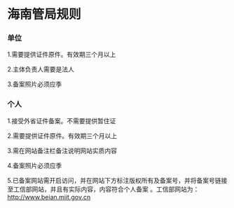 

# 海南管局规则

### 单位

1.需要提供证件原件。有效期三个月以上                                                                                                              

2.主体负责人需要是法人                                                                                                                                               

3.备案照片必须应季

### 个人

1.接受外省证件备案。不需要提供暂住证                                                                                                                 

2.需要提供证件原件。有效期三个月以上                                                                                                                        

3.需在网站备注栏备注说明网站实质内容                                                                                     

4.备案照片必须应季                                                                                             

5.已备案网站需开启访问，并在网站下方标注版权所有及备案号，并将备案号链接至工信部网站，并且有实际内容，内容符合个人备案 。工信部网站为：http://www.beian.miit.gov.cn